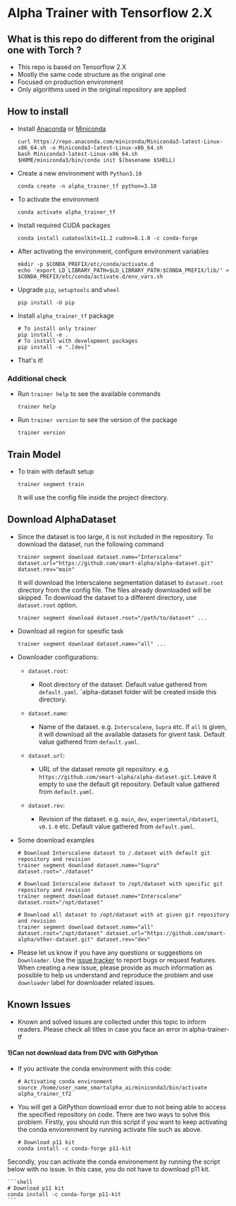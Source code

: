 # Alpha Trainer with Tensorflow 2.X

## What is this repo do different from the original one with Torch ?

- This repo is based on Tensorflow 2.X
- Mostly the same code structure as the original one
- Focused on production environment
- Only algorithms used in the original repository are applied

## How to install

- Install [Anaconda](https://www.anaconda.com/distribution/) or [Miniconda](https://docs.conda.io/en/latest/miniconda.html)

    ```shell
    curl https://repo.anaconda.com/miniconda/Miniconda3-latest-Linux-x86_64.sh -o Miniconda3-latest-Linux-x86_64.sh
    bash Miniconda3-latest-Linux-x86_64.sh
    $HOME/miniconda3/bin/conda init $(basename $SHELL)
    ```

- Create a new environment with `Python3.10`

    ```shell
    conda create -n alpha_trainer_tf python=3.10
    ```

- To activate the environment

    ```shell
    conda activate alpha_trainer_tf
    ```

- Install required CUDA packages

    ```shell
    conda install cudatoolkit=11.2 cudnn=8.1.0 -c conda-forge
    ```

- After activating the environment, configure environment variables

    ```shell
    mkdir -p $CONDA_PREFIX/etc/conda/activate.d
    echo 'export LD_LIBRARY_PATH=$LD_LIBRARY_PATH:$CONDA_PREFIX/lib/' > $CONDA_PREFIX/etc/conda/activate.d/env_vars.sh
    ```

- Upgrade `pip`, `setuptools` and `wheel`

    ```shell
    pip install -U pip
    ```

- Install `alpha_trainer_tf` package

    ```shell
    # To install only trainer
    pip install -e .
    # To install with development packages
    pip install -e ".[dev]"
    ```

- That's it!

### Additional check

- Run `trainer help` to see the available commands

    ```shell
    trainer help
    ```

- Run `trainer version` to see the version of the package

    ```shell
    trainer version
    ```

## Train Model

- To train with default setup

    ```shell
    trainer segment train
    ```

    It will use the config file inside the project directory.

## Download AlphaDataset

- Since the dataset is too large, it is not included in the repository. To download the dataset, run the following command

    ```shell
    trainer segment download dataset.name="Interscalene" dataset.url="https://github.com/smart-alpha/alpha-dataset.git" dataset.rev="main"
    ```

    It will download the Interscalene segmentation dataset  to `dataset.root` directory from the config file. The files
    already downloaded will be skipped. To download the dataset to a different directory, use `dataset.root` option.

    ```shell
    trainer segment download dataset.root="/path/to/dataset" ...
    ```

- Download all region for spesific task

    ```shell
    trainer segment download dataset.name="all" ...
    ```

- Downloader configurations:

  - `dataset.root`:
    - Root directory of the dataset. Default value gathered from `default.yaml`. `alpha-dataset folder will be created inside this directory.

  - `dataset.name`:
    - Name of the dataset. e.g. `Interscalene`, `Supra` etc. If `all` is given, it will download all the available datasets for givent task. Default value gathered from `default.yaml`.

  - `dataset.url`:
    - URL of the dataset remote git repository. e.g. `https://github.com/smart-alpha/alpha-dataset.git`. Leave it empty to use the default git repository. Default value gathered from `default.yaml`.

  - `dataset.rev`:
    - Revision of the dataset. e.g. `main`, `dev`, `experimental/dataset1`, `v0.1.0` etc. Default value gathered from `default.yaml`.

- Some download examples

    ```shell
    # Download Interscalene dataset to /.dataset with default git repository and revision
    trainer segment download dataset.name="Supra" dataset.root="./dataset"

    # Download Interscalene dataset to /opt/dataset with specific git repository and revision
    trainer segment download dataset.name="Interscalene" dataset.root="/opt/dataset"

    # Download all dataset to /opt/dataset with at given git repository and revision
    trainer segment download dataset.name="all" dataset.root="/opt/dataset" dataset.url="https://github.com/smart-alpha/other-dataset.git" dataset.rev="dev"
    ```

- Please let us know if you have any questions or suggestions on `Downloader`. Use the [issue tracker](https://github.com/smart-alpha/alpha-trainer-tf/issues) to report bugs or request features. When creating a new issue, please provide as much information as possible to help us understand and reproduce the problem and use `downloader` label for downloader related issues.


## Known Issues

- Known and solved issues are collected under this topic to inform readers. Please check all titles in case you face an error in alpha-trainer-tf

#### 1)Can not download data from DVC with GitPython

- If you activate the conda environment with this code:

    ```shell
    # Activating conda environment
    source /home/user_name_smartalpha_ai/miniconda3/bin/activate alpha_trainer_tf2
    ```

- You will get a GitPython download error due to not being able to access the specified repository on code. There are two ways to solve this problem. Firstly, you should run this script if you want to keep activating the conda enviorenment by running activate file such as above.

    ```shell
    # Download p11 kit
    conda install -c conda-forge p11-kit
    ```
Secondly, you can activate the conda environement by running the script below with no issue. In this case, you do not have to download p11 kit.

    ```shell
    # Download p11 kit
    conda install -c conda-forge p11-kit
    ```
